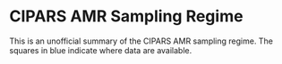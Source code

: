 # CIPARS AMR Sampling Regime

This is an unofficial summary of the CIPARS AMR sampling regime. The squares in blue indicate where data are available. 
